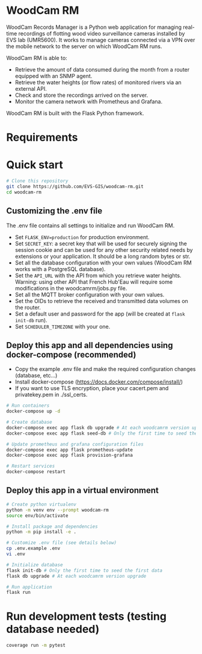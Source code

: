 # WoodCam RM
WoodCam Records Manager is a Python web application for managing real-time recordings of flotting wood video surveillance cameras installed by EVS lab (UMR5600). It works to manage cameras connected via a VPN over the mobile network to the server on which WoodCam RM runs. 

WoodCam RM is able to:
- Retrieve the amount of data consumed during the month from a router equipped with an SNMP agent.
- Retrieve the water heights (or flow rates) of monitored rivers via an external API.
- Check and store the recordings arrived on the server.
- Monitor the camera network with Prometheus and Grafana.

WoodCam RM is built with the Flask Python framework.

# Requirements
# Quick start
```bash
# Clone this repository
git clone https://github.com/EVS-GIS/woodcam-rm.git
cd woodcam-rm
```
## Customizing the .env file
The .env file contains all settings to initialize and run WoodCam RM.

- Set ```FLASK_ENV=production``` for production environment.
- Set ```SECRET_KEY```: a secret key that will be used for securely signing the session cookie and can be used for any other security related needs by extensions or your application. It should be a long random bytes or str.
- Set all the database configuration with your own values (WoodCam RM works with a PostgreSQL database).
- Set the ```API_URL``` with the API from which you retrieve water heights. Warning: using other API that French Hub'Eau will require some modifications in the woodcamrm/jobs.py file.
- Set all the MQTT broker configuration with your own values.
- Set the OIDs to retrieve the received and transmitted data volumes on the router.
- Set a default user and password for the app (will be created at ```flask init-db``` run). 
- Set ```SCHEDULER_TIMEZONE``` with your one.

## Deploy this app and all dependencies using docker-compose (recommended)

- Copy the example .env file and make the required configuration changes (database, etc...)
- Install docker-compose (https://docs.docker.com/compose/install/)
- If you want to use TLS encryption, place your cacert.pem and privatekey.pem in ./ssl_certs.

```bash
# Run containers
docker-compose up -d

# Create database
docker-compose exec app flask db upgrade # At each woodcamrm version upgrade
docker-compose exec app flask seed-db # Only the first time to seed the default user and the tables

# Update prometheus and grafana configuration files
docker-compose exec app flask prometheus-update
docker-compose exec app flask provision-grafana

# Restart services
docker-compose restart
```

## Deploy this app in a virtual environment
```bash
# Create python virtualenv
python -m venv env --prompt woodcam-rm
source env/bin/activate

# Install package and dependencies
python -m pip install -e .

# Customize .env file (see details below)
cp .env.example .env
vi .env 

# Initialize database
flask init-db # Only the first time to seed the first data
flask db upgrade # At each woodcamrm version upgrade

# Run application
flask run
```

# Run development tests (testing database needed)

```bash
coverage run -m pytest
```